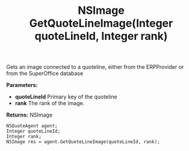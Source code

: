 ﻿---
uid: crmscript_ref_NSQuoteAgent_GetQuoteLineImage
title: NSImage GetQuoteLineImage(Integer quoteLineId, Integer rank)
intellisense: NSQuoteAgent.GetQuoteLineImage
keywords: NSQuoteAgent, GetQuoteLineImage
so.topic: reference
---

Gets an image connected to a quoteline, either from the ERPProvider or from the SuperOffice database

**Parameters:**
 - **quoteLineId** Primary key of the quoteline
 - **rank** The rank of the image.

**Returns:** NSImage

```crmscript
NSQuoteAgent agent;
Integer quoteLineId;
Integer rank;
NSImage res = agent.GetQuoteLineImage(quoteLineId, rank);
```

